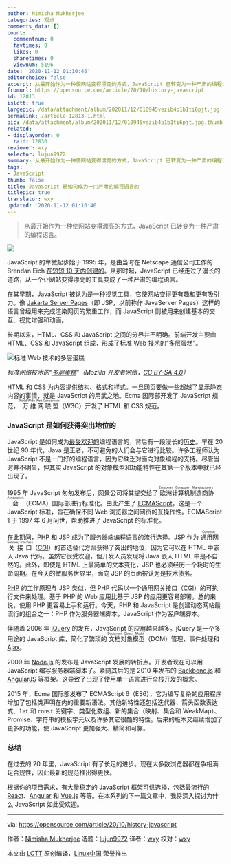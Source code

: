 ```yaml
---
author: Nimisha Mukherjee
categories: 观点
comments_data: []
count:
  commentnum: 0
  favtimes: 0
  likes: 0
  sharetimes: 0
  viewnum: 5196
date: '2020-11-12 01:10:40'
editorchoice: false
excerpt: 从最开始作为一种使网站变得漂亮的方式，JavaScript 已转变为一种严肃的编程语言。
fromurl: https://opensource.com/article/20/10/history-javascript
id: 12813
islctt: true
largepic: /data/attachment/album/202011/12/010945vezib4p1b1ti6pjt.jpg
permalink: /article-12813-1.html
pic: /data/attachment/album/202011/12/010945vezib4p1b1ti6pjt.jpg.thumb.jpg
related:
- displayorder: 0
  raid: 12830
reviewer: wxy
selector: lujun9972
summary: 从最开始作为一种使网站变得漂亮的方式，JavaScript 已转变为一种严肃的编程语言。
tags:
- JavaScript
thumb: false
title: JavaScript 是如何成为一门严肃的编程语言的
titlepic: true
translator: wxy
updated: '2020-11-12 01:10:40'
---
```



> 
> 从最开始作为一种使网站变得漂亮的方式，JavaScript 已转变为一种严肃的编程语言。
> 
> 
> 


![](/data/attachment/album/202011/12/010945vezib4p1b1ti6pjt.jpg)


JavaScript 的卑微起步始于 1995 年，是由当时在 Netscape 通信公司工作的 Brendan Eich [在短短 10 天内创建的](https://en.wikipedia.org/wiki/JavaScript)。从那时起，JavaScript 已经走过了漫长的道路，从一个让网站变得漂亮的工具变成了一种严肃的编程语言。


在其早期，JavaScript 被认为是一种视觉工具，它使网站变得更有趣和更有吸引力。像 [Jakarta Server Pages](https://en.wikipedia.org/wiki/Jakarta_Server_Pages)（即 JSP，以前称作 JavaServer Pages）这样的语言曾经用来完成渲染网页的繁重工作，而 JavaScript 则被用来创建基本的交互、视觉增强和动画。


长期以来，HTML、CSS 和 JavaScript 之间的分界并不明确。前端开发主要由 HTML、CSS 和 JavaScript 组成，形成了标准 Web 技术的“[多层蛋糕](https://developer.mozilla.org/en-US/docs/Learn/JavaScript/First_steps/What_is_JavaScript)”。


![标准 Web 技术的多层蛋糕](/data/attachment/album/202011/12/011044zaggygpwldcynwfa.png "Layer cake of standard web technologies")


*标准网络技术的“[多层蛋糕](https://developer.mozilla.org/en-US/docs/Learn/JavaScript/First_steps/What_is_JavaScript)”（Mozilla 开发者网络，[CC BY-SA 4.0](https://creativecommons.org/licenses/by-sa/4.0/)）*


HTML 和 CSS 为内容提供结构、格式和样式。一旦网页要做一些超越了显示静态内容的事情，就是 JavaScript 的用武之地。Ecma 国际部开发了 JavaScript 规范，<ruby> 万维网联盟 <rt>  World Wide Web Consortium </rt></ruby>（W3C）开发了 HTML 和 CSS 规范。


### JavaScript 是如何获得突出地位的


JavaScript 是如何成为[最受欢迎的](https://octoverse.github.com/)编程语言的，背后有一段漫长的[历史](https://blog.logrocket.com/history-of-frontend-frameworks/)。早在 20 世纪 90 年代，Java 是王者，不可避免的人们会与它进行比较。许多工程师认为 JavaScript 不是一门好的编程语言，因为它缺乏对面向对象编程的支持。尽管当时并不明显，但其实 JavaScript 的对象模型和功能特性在其第一个版本中就已经出现了。


1995 年 JavaScript 匆匆发布后，网景公司将其提交给了<ruby> 欧洲计算机制造商协会 <rt>  European Computer Manufacturers Association </rt></ruby>（ECMA）国际部进行标准化。由此产生了 [ECMAScript](https://en.wikipedia.org/wiki/ECMAScript)，这是一个 JavaScript 标准，旨在确保不同 Web 浏览器之间网页的互操作性。ECMAScript 1 于 1997 年 6 月问世，帮助推进了 JavaScript 的标准化。


在此期间，PHP 和 JSP 成为了服务器端编程语言的流行选择。JSP 作为<ruby> 通用网关接口 <rt>  Common Gateway Interface </rt></ruby>（[CGI](https://en.wikipedia.org/wiki/Common_Gateway_Interface)）的首选替代方案获得了突出的地位，因为它可以在 HTML 中嵌入 Java 代码。虽然它很受欢迎，但开发人员发现将 Java 嵌入 HTML 中是不自然的。此外，即使是 HTML 上最简单的文本变化，JSP 也必须经历一个耗时的生命周期。在今天的微服务世界里，面向 JSP 的页面被认为是技术债务。


[PHP](https://en.wikipedia.org/wiki/PHP#:~:text=PHP%20development%20began%20in%201994,Interpreter%22%20or%20PHP%2FFI.) 的工作原理与 JSP 类似，但 PHP 代码以一个通用网关接口（[CGI](https://en.wikipedia.org/wiki/Common_Gateway_Interface)）的可执行文件来处理。基于 PHP 的 Web 应用比基于 JSP 的应用更容易部署。总的来说，使用 PHP 更容易上手和运行。今天，PHP 和 JavaScript 是创建动态网站最流行的组合之一：PHP 作为服务器端脚本，JavaScript 作为客户端脚本。


伴随着 2006 年 [jQuery](https://en.wikipedia.org/wiki/JQuery) 的发布，JavaScript 的应用越来越多。jQuery 是一个多用途的 JavaScript 库，简化了繁琐的<ruby> 文档对象模型 <rt>  Document Object Model </rt></ruby>（DOM）管理、事件处理和 [Ajax](https://en.wikipedia.org/wiki/Ajax_(programming))。


2009 年 [Node.js](https://en.wikipedia.org/wiki/Node.js) 的发布是 JavaScript 发展的转折点。开发者现在可以用 JavaScript 编写服务器端脚本了。紧随其后的是 2010 年发布的 [Backbone.js](https://en.wikipedia.org/wiki/Backbone.js) 和 [AngularJS](https://en.wikipedia.org/wiki/AngularJS) 等框架。这导致了出现了使用单一语言进行全栈开发的概念。


2015 年，Ecma 国际部发布了 ECMAScript 6（ES6），它为编写复杂的应用程序增加了包括类声明在内的重要新语法。其他新特性还包括迭代器、箭头函数表达式、`let` 和 `const` 关键字、类型化数组、新的集合（映射、集合和 WeakMap）、Promise、字符串的模板字元以及许多其它很酷的特性。后来的版本又继续增加了更多的功能，使 JavaScript 更加强大、精简和可靠。


### 总结


在过去的 20 年里，JavaScript 有了长足的进步。现在大多数浏览器都在争相满足合规性，因此最新的规范推出得更快。


根据你的项目需求，有大量稳定的 JavaScript 框架可供选择，包括最流行的 [React](https://reactjs.org/)、[Angular](https://angular.io/) 和 [Vue.js](https://vuejs.org/) 等等。在本系列的下一篇文章中，我将深入探讨为什么 JavaScript 如此受欢迎。




---


via: <https://opensource.com/article/20/10/history-javascript>


作者：[Nimisha Mukherjee](https://opensource.com/users/nimisha) 选题：[lujun9972](https://github.com/lujun9972) 译者：[wxy](https://github.com/wxy) 校对：[wxy](https://github.com/wxy)


本文由 [LCTT](https://github.com/LCTT/TranslateProject) 原创编译，[Linux中国](https://linux.cn/) 荣誉推出